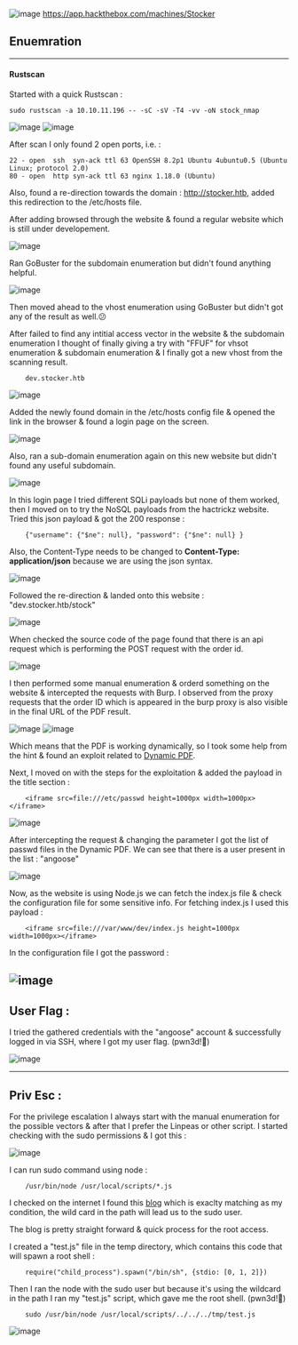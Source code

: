 ![image](https://user-images.githubusercontent.com/87700008/216767029-d26d40d7-7fdc-4b53-9ee0-44dae9dcd7e2.png)
https://app.hackthebox.com/machines/Stocker

## Enuemration
-----------------------------------------------------------------------------------------------------------------------------------------------------------------------

#### Rustscan

Started with a quick Rustscan :
    
    sudo rustscan -a 10.10.11.196 -- -sC -sV -T4 -vv -oN stock_nmap
    
![image](https://user-images.githubusercontent.com/87700008/216767718-0db8e9bb-6c05-4649-b468-1cc06330b439.png)
![image](https://user-images.githubusercontent.com/87700008/216767748-104c9044-47f1-40a6-b960-52d0b9182a7d.png)

After scan I only found 2 open ports, i.e. :

    22 - open  ssh  syn-ack ttl 63 OpenSSH 8.2p1 Ubuntu 4ubuntu0.5 (Ubuntu Linux; protocol 2.0)
    80 - open  http syn-ack ttl 63 nginx 1.18.0 (Ubuntu)

Also, found a re-direction towards the domain : http://stocker.htb, added this redirection to the /etc/hosts file.

After adding browsed through the website & found a regular website which is still under developement.

![image](https://user-images.githubusercontent.com/87700008/216768868-8f1e54cd-770a-453e-b219-499d2a486f41.png)

Ran GoBuster for the subdomain enumeration but didn't found anything helpful.

![image](https://user-images.githubusercontent.com/87700008/216770773-3772af77-1945-4fe4-bfff-493267e80d51.png)

Then moved ahead to the vhost enumeration using GoBuster but didn't got any of the result as well.😕

After failed to find any intitial access vector in the website & the subdomain enumeration I thought of finally giving a try with "FFUF" for vhsot enumeration & subdomain enumeration & I finally got a new vhost from the scanning result.

        dev.stocker.htb
            
 ![image](https://user-images.githubusercontent.com/87700008/216813569-d2c5b89e-1577-4c23-9cff-ece3ae42c589.png)
 
 Added the newly found domain in the /etc/hosts config file & opened the link in the browser & found a login page on the screen.
 
 ![image](https://user-images.githubusercontent.com/87700008/216983026-cf7b50cb-81d2-4f01-aa45-c7f5f018b446.png)

Also, ran a sub-domain enumeration again on this new website but didn't found any useful subdomain.

![image](https://user-images.githubusercontent.com/87700008/216983828-50030a54-0ee9-415b-a888-d8eb6577734f.png)

In this login page I tried different SQLi payloads but none of them worked, then I moved on to try the NoSQL payloads from the hactrickz website.
Tried this json payload & got the 200 response :

        {"username": {"$ne": null}, "password": {"$ne": null} }
        
Also, the Content-Type needs to be changed to **Content-Type: application/json** because we are using the json syntax. 

![image](https://user-images.githubusercontent.com/87700008/216998904-32d82da9-e07b-4fef-b12d-be03834f17b0.png)

Followed the re-direction & landed onto this website : "dev.stocker.htb/stock"

![image](https://user-images.githubusercontent.com/87700008/216999280-5e10af59-42ea-48e7-b458-89b7d5dcd4cc.png)

When checked the source code of the page found that there is an api request which is performing the POST request with the order id.

![image](https://user-images.githubusercontent.com/87700008/217033636-ca8ddfe3-b32f-4cde-ae0a-deb064c737cb.png)

I then performed some manual enumeration & orderd something on the website & intercepted the requests with Burp.
I observed from the proxy requests that the order ID which is appeared in the burp proxy is also visible in the final URL of the PDF result.

![image](https://user-images.githubusercontent.com/87700008/217039578-9de5b1b3-5dd2-4e0a-bb3a-a98c3f618c0e.png)
![image](https://user-images.githubusercontent.com/87700008/217039660-14bd53d2-700d-4932-86e0-52569eda1d88.png)

Which means that the PDF is working dynamically, so I took some help from the hint & found an exploit related to [Dynamic PDF](https://book.hacktricks.xyz/pentesting-web/xss-cross-site-scripting/server-side-xss-dynamic-pd).

Next, I moved on with the steps for the exploitation & added the payload in the title section :

        <iframe src=file:///etc/passwd height=1000px width=1000px></iframe>
        
![image](https://user-images.githubusercontent.com/87700008/217281015-0c045b19-bfa2-4495-a70a-bacffb20825c.png)

After intercepting the request & changing the parameter I got the list of passwd files in the Dynamic PDF. We can see that there is a user present in the list : "angoose"

![image](https://user-images.githubusercontent.com/87700008/217284629-1f9b320b-96fa-4188-af3f-81b883427403.png)

Now, as the website is using Node.js we can fetch the index.js file & check the configuration file for some sensitive info.
For fetching index.js I used this payload :

        <iframe src=file:///var/www/dev/index.js height=1000px width=1000px></iframe>

 In the configuration file I got the password :
 
 ![image](https://user-images.githubusercontent.com/87700008/217287011-eb3eea93-18f6-4ed8-bb92-413403b69a8b.png)
-----------------------------------------------------------------------------------------------------------------------------------------------------------------------

## User Flag :

I tried the gathered credentials with the "angoose" account & successfully logged in via SSH, where I got my user flag. (pwn3d!🙂)

![image](https://user-images.githubusercontent.com/87700008/217288193-3eb8caad-d7ab-405f-a908-258a77dfb73b.png)

-----------------------------------------------------------------------------------------------------------------------------------------------------------------------

## Priv Esc : 

For the privilege escalation I always start with the manual enumeration for the possible vectors & after that I prefer the Linpeas or other script.
I started checking with the sudo permissions & I got this :

![image](https://user-images.githubusercontent.com/87700008/217294933-d461169b-4ffe-4aff-aa5a-5cde5d65ff5d.png)

I can run sudo command using node :

        /usr/bin/node /usr/local/scripts/*.js
        
I checked on the internet I found this [blog](https://exploit-notes.hdks.org/exploit/linux/privilege-escalation/sudo/sudo-path-traversal-privilege-escalation/) which is exaclty matching as my condition, the wild card in the path will lead us to the sudo user.

The blog is pretty straight forward & quick process for the root access.

I created a "test.js" file in the temp directory, which contains this code that will spawn a root shell :

        require("child_process").spawn("/bin/sh", {stdio: [0, 1, 2]})

Then I ran the node with the sudo user but because it's using the wildcard in the path I ran my "test.js" script, which gave me the root shell. (pwn3d!🙂)

        sudo /usr/bin/node /usr/local/scripts/../../../tmp/test.js

![image](https://user-images.githubusercontent.com/87700008/217297043-c4aade57-f8fa-488a-af21-2a2627cb2e12.png)

